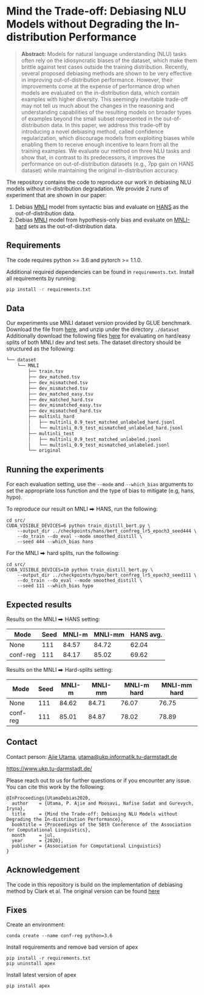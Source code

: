 # Mind the Trade-off: Debiasing NLU Models without Degrading the In-distribution Performance
> **Abstract:** Models for natural language understanding (NLU) tasks often rely on the idiosyncratic biases of the dataset, which make them brittle against test cases outside the training distribution. 
Recently, several proposed debiasing methods are shown to be very effective in improving out-of-distribution performance. However, their improvements come at the expense of performance drop when models are evaluated on the in-distribution data, which contain examples with higher diversity. 
This seemingly inevitable trade-off may not tell us much about the changes in the reasoning and understanding capabilities of the resulting models on broader types of examples beyond the small subset represented in the out-of-distribution data.
In this paper, we address this trade-off by introducing a novel debiasing method, called confidence 
regularization, which discourage models from exploiting biases while enabling them to receive enough incentive to learn from all the training examples. We evaluate our method on three NLU tasks and show that, in contrast to its predecessors, it improves the performance on out-of-distribution datasets (e.g., 7pp gain on HANS dataset) while maintaining the original in-distribution accuracy.


The repository contains the code to reproduce our work in debiasing NLU models without in-distribution degradation.
We provide 2 runs of experiment that are shown in our paper:
1. Debias [MNLI](https://www.nyu.edu/projects/bowman/multinli/paper.pdf) model from syntactic bias and evaluate on 
[HANS](https://arxiv.org/abs/1902.01007) as the out-of-distribution data.
2. Debias [MNLI](https://www.nyu.edu/projects/bowman/multinli/paper.pdf) model from hypothesis-only bias and evaluate
 on [MNLI-hard](https://arxiv.org/abs/1902.01007) sets as the out-of-distribution data. 

## Requirements
The code requires python >= 3.6 and pytorch >= 1.1.0.

Additional required dependencies can be found in `requirements.txt`.
Install all requirements by running:
```bash
pip install -r requirements.txt
```


## Data
Our experiments use MNLI dataset version provided by GLUE benchmark.
Download the file from <a href="https://firebasestorage.googleapis.com/v0/b/mtl-sentence-representations.appspot.com/o/data%2FMNLI.zip?alt=media&token=50329ea1-e339-40e2-809c-10c40afff3ce" target="_blank">here</a>, 
and unzip under the directory ``./dataset`` 
Additionally download the following files <a href="https://drive.google.com/drive/folders/1PaWhpJRqPvipsTc1Xp8juISHkYBSOzcL" target="_blank">here</a>
for evaluating on hard/easy splits of both MNLI dev and test sets.
The dataset directory should be structured as the following:
```bash
└── dataset 
    └── MNLI
        ├── train.tsv
        ├── dev_matched.tsv
        ├── dev_mismatched.tsv
        ├── dev_mismatched.tsv
        ├── dev_matched_easy.tsv
        ├── dev_matched_hard.tsv
        ├── dev_mismatched_easy.tsv
        ├── dev_mismatched_hard.tsv
        ├── multinli_hard
        │   ├── multinli_0.9_test_matched_unlabeled_hard.jsonl
        │   └── multinli_0.9_test_mismatched_unlabeled_hard.jsonl
        ├── multinli_test
        │   ├── multinli_0.9_test_matched_unlabeled.jsonl
        │   └── multinli_0.9_test_mismatched_unlabeled.jsonl
        └── original
```


## Running the experiments
For each evaluation setting, use the `--mode` and `--which_bias` arguments to
set the appropriate loss function and the type of bias to mitigate (e.g, hans, hypo).

To reproduce our result on MNLI ⮕ HANS, run the following:

```
cd src/
CUDA_VISIBLE_DEVICES=6 python train_distill_bert.py \
    --output_dir ../checkpoints/hans/bert_confreg_lr5_epoch3_seed444 \
    --do_train --do_eval --mode smoothed_distill \
    --seed 444 --which_bias hans
```

For the MNLI ⮕ hard splits, run the following:
```
cd src/
CUDA_VISIBLE_DEVICES=10 python train_distill_bert.py \
    --output_dir ../checkpoints/hypo/bert_confreg_lr5_epoch3_seed111 \
    --do_train --do_eval --mode smoothed_distill \
    --seed 111 --which_bias hypo
```

## Expected results

Results on the MNLI ⮕ HANS setting:

|Mode|Seed|MNLI-m|MNLI-mm|HANS avg.|
|-----|----|---|---|---|
|None|111|84.57|84.72|62.04|
|conf-reg|111|84.17|85.02|69.62|

Results on the MNLI ⮕ Hard-splits setting:

|Mode|Seed|MNLI-m|MNLI-mm|MNLI-m hard|MNLI-mm hard|
|-----|----|---|---|---|---|
|None|111|84.62|84.71|76.07|76.75|
|conf-reg|111|85.01|84.87|78.02|78.89|


## Contact
Contact person: [Ajie Utama](https://www.informatik.tu-darmstadt.de/ukp/ukp_home/staff_ukp/detailseite_mitarbeiter_1_71488.en.jsp), utama@ukp.informatik.tu-darmstadt.de

https://www.ukp.tu-darmstadt.de/

Please reach out to us for further questions or if you encounter any issue.
You can cite this work by the following:
```
@InProceedings{UtamaDebias2020,
  author    = {Utama, P. Ajie and Moosavi, Nafise Sadat and Gurevych, Iryna},
  title     = {Mind the Trade-off: Debiasing NLU Models without Degrading the In-distribution Performance},
  booktitle = {Proceedings of the 58th Conference of the Association for Computational Linguistics},
  month     = jul,
  year      = {2020},
  publisher = {Association for Computational Linguistics}
}
```

## Acknowledgement
The code in this repository is build on the implementation of debiasing method by Clark et al.
The original version can be found [here](https://github.com/chrisc36/debias) 

## Fixes

Create an environment:
```
conda create --name conf-reg python=3.6
```
Install requirements and remove bad version of apex
```
pip install -r requirements.txt
pip uninstall apex
```
Install latest version of apex
```
pip install apex
```